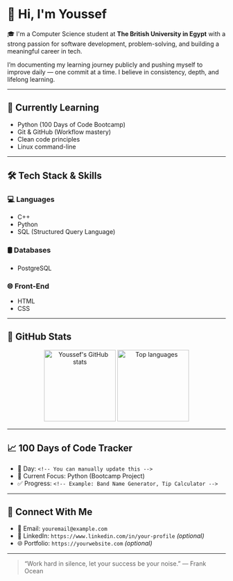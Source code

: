 # 👋 Hi, I'm Youssef

🎓 I'm a Computer Science student at **The British University in Egypt** with a strong passion for software development, problem-solving, and building a meaningful career in tech.

I’m documenting my learning journey publicly and pushing myself to improve daily — one commit at a time. I believe in consistency, depth, and lifelong learning.

---

## 🧠 Currently Learning

- Python (100 Days of Code Bootcamp)
- Git & GitHub (Workflow mastery)
- Clean code principles
- Linux command-line

---

## 🛠️ Tech Stack & Skills

### 💻 Languages
- C++
- Python
- SQL (Structured Query Language)

### 🛢️ Databases
- PostgreSQL

### 🌐 Front-End
- HTML
- CSS

---

## 🚀 GitHub Stats

<p align="center">
  <img src="https://github-readme-stats.vercel.app/api?username=youssefyass&show_icons=true&theme=radical" alt="Youssef's GitHub stats" height="165">
  <img src="https://github-readme-stats.vercel.app/api/top-langs/?username=youssefyass&layout=compact&theme=radical" alt="Top languages" height="165">
</p>

---

## 📈 100 Days of Code Tracker

- 📅 Day: `<!-- You can manually update this -->`
- 🚀 Current Focus: Python (Bootcamp Project)
- ✅ Progress: `<!-- Example: Band Name Generator, Tip Calculator -->`

---

## 🔗 Connect With Me

- 📧 Email: `youremail@example.com`
- 📓 LinkedIn: `https://www.linkedin.com/in/your-profile` *(optional)*
- 🌐 Portfolio: `https://yourwebsite.com` *(optional)*

---

> “Work hard in silence, let your success be your noise.” — Frank Ocean
